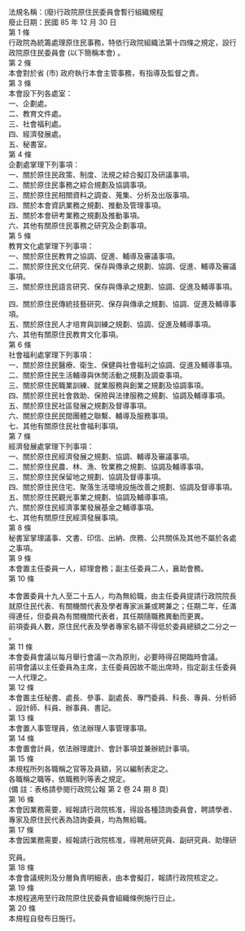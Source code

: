 法規名稱：(廢)行政院原住民委員會暫行組織規程  
廢止日期：民國 85 年 12 月 30 日  
第 1 條  
行政院為統籌處理原住民事務，特依行政院組織法第十四條之規定，設行  
政院原住民委員會 (以下簡稱本會) 。  
第 2 條  
本會對於省 (市) 政府執行本會主管事務，有指導及監督之責。  
第 3 條  
本會設下列各處室：  
一、企劃處。  
二、教育文件處。  
三、社會福利處。  
四、經濟發展處。  
五、秘書室。  
第 4 條  
企劃處掌理下列事項：  
一、關於原住民政策、制度、法規之綜合擬訂及研議事項。  
二、關於原住民事務之綜合規劃及協調事項。  
三、關於原住民相關資料之調查、蒐集、分析及出版事項。  
四、關於本會資訊業務之規劃、推動及管理事項。  
五、關於本會研考業務之規劃及推動事項。  
六、其他有關原住民事務之研究及企劃事項。  
第 5 條  
教育文化處掌理下列事項：  
一、關於原住民教育之協調、促進、輔導及審議事項。  
二、關於原住民文化研究、保存與傳承之規劃、協調、促進、輔導及審議  
事項。  
三、關於原住民語言研究、保存與傳承之規劃、協調、促進及輔導事項。  


四、關於原住民傳統技藝研究、保存與傳承之規劃、協調、促進及輔導事  
項。  
五、關於原住民人才培育與訓練之規劃、協調、促進及輔導事項。  
六、其他有關原住民教育文化事項。  
第 6 條  
社會福利處掌理下列事項：  
一、關於原住民醫療、衛生、保健與社會福利之協調、促進及輔導事項。  
二、關於原住民生活輔導與休閒活動之規劃及調查事項。  
三、關於原住民職業訓練、就業服務與創業之規劃及協調事項。  
四、關於原住民社會救助、保險與法律服務之規劃、協調及輔導事項。  
五、關於原住民社區發展之規劃及督導事項。  
六、關於原住民民間團體之聯繫、輔導及服務事項。  
七、其他有關原住民社會福利事項。  
第 7 條  
經濟發展處掌理下列事項：  
一、關於原住民經濟發展之規劃、協調、輔導及審議事項。  
二、關於原住民農、林、漁、牧業務之規劃、協調及輔導事項。  
三、關於原住民保留地之規劃、協調及督導事項。  
四、關於原住民住宅、聚落生活環境設施改善之規劃、協調及督導事項。  
五、關於原住民觀光事業之規劃、協調及輔導事項。  
六、關於原住民經濟事業發展基金之輔導事項。  
七、其他有關原住民經濟發展事項。  
第 8 條  
秘書室掌理議事、文書、印信、出納、庶務、公共關係及其他不屬於各處  
之事項。  
第 9 條  
本會置主任委員一人，綜理會務；副主任委員二人，襄助會務。  
第 10 條  


本會置委員十九人至二十五人，均為無給職，由主任委員提請行政院院長  
就原住民代表、有關機關代表及學者專家派兼或聘兼之；任期二年，任滿  
得連任，但委員為有關機關代表者，其任期隨職務異動而更異。  
前項委員人數，原住民代表及學者專家名額不得低於委員總額之二分之一  
。  
第 11 條  
本會委員會議以每月舉行會議一次為原則，必要時得召開臨時會議。  
前項會議以主任委員為主席，主任委員因故不能出席時，指定副主任委員  
一人代理之。  
第 12 條  
本會置主任秘書、處長、參事、副處長、專門委員、科長、專員、分析師  
、設計師、科員、辦事員、書記。  
第 13 條  
本會置人事管理員，依法辦理人事管理事項。  
第 14 條  
本會置會計員，依法辦理歲計、會計事項並兼辦統計事項。  
第 15 條  
本規程所列各職稱之官等及員額，另以編制表定之。  
各職稱之職等，依職務列等表之規定。  
(備 註：表格請參閱行政院公報 第 2 卷 24 期 8 頁)  
第 16 條  
本會因業務需要，經報請行政院核准，得設各種諮詢委員會，聘請學者、  
專家及原住民代表為諮詢委員，均為無給職。  
第 17 條  
本會因業務需要，經報請行政院核准，得聘用研究員、副研究員、助理研  


究員。  
第 18 條  
本會會議規則及分層負責明細表，由本會擬訂，報請行政院核定之。  
第 19 條  
本規程適用至行政院原住民委員會組織條例施行日止。  
第 20 條  
本規程自發布日施行。  


